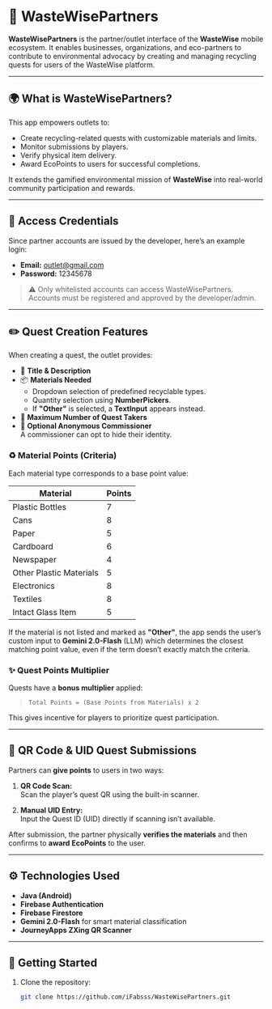 # 🏪 WasteWisePartners

**WasteWisePartners** is the partner/outlet interface of the **WasteWise** mobile ecosystem. It enables businesses, organizations, and eco-partners to contribute to environmental advocacy by creating and managing recycling quests for users of the WasteWise platform.

---

## 🌍 What is WasteWisePartners?

This app empowers outlets to:

- Create recycling-related quests with customizable materials and limits.
- Monitor submissions by players.
- Verify physical item delivery.
- Award EcoPoints to users for successful completions.

It extends the gamified environmental mission of **WasteWise** into real-world community participation and rewards.

---

## 🔐 Access Credentials

Since partner accounts are issued by the developer, here’s an example login:

- **Email:** outlet@gmail.com  
- **Password:** 12345678

> ⚠️ Only whitelisted accounts can access WasteWisePartners. Accounts must be registered and approved by the developer/admin.

---

## ✏️ Quest Creation Features

When creating a quest, the outlet provides:

- 📝 **Title & Description**
- 📦 **Materials Needed**  
  - Dropdown selection of predefined recyclable types.
  - Quantity selection using **NumberPickers**.
  - If **"Other"** is selected, a **TextInput** appears instead.
- 👥 **Maximum Number of Quest Takers**
- 🙈 **Optional Anonymous Commissioner**  
  A commissioner can opt to hide their identity.

### ♻️ Material Points (Criteria)

Each material type corresponds to a base point value:

| Material                  | Points |
|---------------------------|--------|
| Plastic Bottles           | 7      |
| Cans                      | 8      |
| Paper                     | 5      |
| Cardboard                 | 6      |
| Newspaper                 | 4      |
| Other Plastic Materials   | 5      |
| Electronics               | 8      |
| Textiles                  | 8      |
| Intact Glass Item         | 5      |

If the material is not listed and marked as **"Other"**, the app sends the user’s custom input to **Gemini 2.0-Flash** (LLM) which determines the closest matching point value, even if the term doesn’t exactly match the criteria.

### ✨ Quest Points Multiplier

Quests have a **bonus multiplier** applied:  
> `Total Points = (Base Points from Materials) x 2`

This gives incentive for players to prioritize quest participation.

---

## 📲 QR Code & UID Quest Submissions

Partners can **give points** to users in two ways:

1. **QR Code Scan:**  
   Scan the player’s quest QR using the built-in scanner.

2. **Manual UID Entry:**  
   Input the Quest ID (UID) directly if scanning isn’t available.

After submission, the partner physically **verifies the materials** and then confirms to **award EcoPoints** to the user.

---

## ⚙️ Technologies Used

- **Java (Android)**
- **Firebase Authentication**
- **Firebase Firestore**
- **Gemini 2.0-Flash** for smart material classification
- **JourneyApps ZXing QR Scanner**

---

## 🧪 Getting Started

1. Clone the repository:
   ```bash
   git clone https://github.com/iFabsss/WasteWisePartners.git
